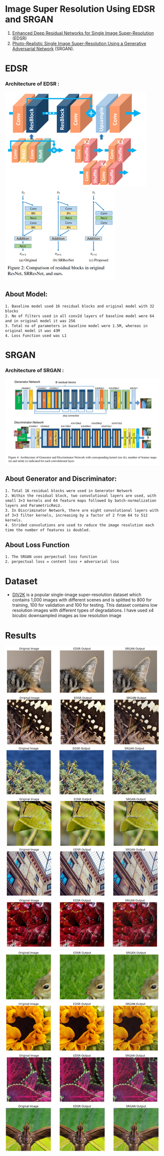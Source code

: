 # Image Super Resolution Using EDSR and SRGAN

1. [Enhanced Deep Residual Networks for Single Image Super-Resolution](https://arxiv.org/abs/1707.02921) (EDSR)
2. [Photo-Realistic Single Image Super-Resolution Using a Generative Adversarial Network](https://arxiv.org/abs/1609.04802) (SRGAN).

# EDSR 
### Architecture of EDSR :
<p float="left">
  <img src="https://github.com/IMvision12/Image-Super-Resolution/blob/main/Images/edsr.png" width="460" />
  <img src="https://github.com/IMvision12/Image-Super-Resolution/blob/main/Images/residual.PNG" width="360" /> 
</p>

  ## About Model:
    1. Baseline model used 16 residual blocks and original model with 32 blocks
    2. No of filters used in all conv2d layers of baseline model were 64 and in original model it was 256
    3. Total no of parameters in baseline model were 1.5M, whereas in original model it was 43M
    4. Loss Function used was L1
  
# SRGAN
### Architecture of SRGAN :
<p float="left">
  <img src="https://github.com/IMvision12/Image-Super-Resolution/blob/main/Images/srgan.PNG" width="800" />
</p>  
  
  ## About Generator and Discriminator:
    1. Total 16 residual blocks were used in Generator Network
    2. Within the residual block, two convolutional layers are used, with small 3×3 kernels and 64 feature maps followed by batch-normalization layers and ParametricReLU.
    3. In Discriminator Network, there are eight convolutional layers with of 3×3 filter kernels, increasing by a factor of 2 from 64 to 512 kernels. 
    4. Strided convolutions are used to reduce the image resolution each time the number of features is doubled.
  ## About Loss Function
    1. The SRGAN uses perpectual loss function
    2. perpectual loss = content loss + adversarial loss
  
# Dataset
* [DIV2K](https://www.tensorflow.org/datasets/catalog/div2k) is a popular single-image super-resolution dataset which contains 1,000 images with different scenes and is splitted to 800 for training, 100 for validation and 100 for testing. This dataset contains low resolution images with different types of degradations. I have used x4 bicubic downsampled images as low resolution image

# Results
![alt_text](https://github.com/IMvision12/Image-Super-Resolution/blob/main/Images/1.PNG)
![alt_text](https://github.com/IMvision12/Image-Super-Resolution/blob/main/Images/2.PNG)
![alt_text](https://github.com/IMvision12/Image-Super-Resolution/blob/main/Images/3.png)
![alt_text](https://github.com/IMvision12/Image-Super-Resolution/blob/main/Images/4.PNG)
![alt_text](https://github.com/IMvision12/Image-Super-Resolution/blob/main/Images/5.png)
![alt_text](https://github.com/IMvision12/Image-Super-Resolution/blob/main/Images/6.png)
![alt_text](https://github.com/IMvision12/Image-Super-Resolution/blob/main/Images/7.png)
![alt_text](https://github.com/IMvision12/Image-Super-Resolution/blob/main/Images/8.png)
![alt_text](https://github.com/IMvision12/Image-Super-Resolution/blob/main/Images/9.png)
![alt_text](https://github.com/IMvision12/Image-Super-Resolution/blob/main/Images/10.PNG)


